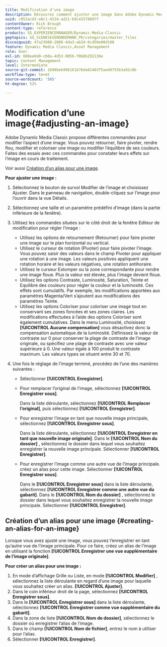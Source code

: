 ```yaml
---
title: Modification d’une image
description: Découvrez comment ajuster une image dans Adobe Dynamic Media Classic.
uuid: c052acd3-e8c1-4134-ad21-b9c41578097f
contentOwner: Rick Brough
content-type: reference
products: SG_EXPERIENCEMANAGER/Dynamic-Media-Classic
geptopics: SG_SCENESEVENONDEMAND_PK/categories/master_files
discoiquuid: 47a23980-2886-4da3-ab2d-6cd50e00d188
feature: Dynamic Media Classic,Asset Management
role: User
exl-id: 880ee6d0-cb0a-4d53-9056-f0b8b292136e
topic: Content Management
level: Intermediate
source-git-commit: 1b90beb99b161b76da81403f5aed9755b3a92c8b
workflow-type: tm+mt
source-wordcount: '565'
ht-degree: 52%

---
```


# Modification d’une image{#adjusting-an-image}

Adobe Dynamic Media Classic propose différentes commandes pour modifier l’aspect d’une image. Vous pouvez retourner, faire pivoter, rendre flou, modifier et coloriser une image ou modifier l’équilibre de ses couleurs. Faites des essais avec ces commandes pour constater leurs effets sur l’image en cours de traitement.

Voir aussi [Création d’un alias pour une image](adjusting-image.md#creating_an_alias_for_an_image).

**Pour ajuster une image :**

1. Sélectionnez le bouton de survol Modifier de l’image et choisissez Ajuster. Dans le panneau de navigation, double-cliquez sur l’image pour l’ouvrir dans la vue Détails.
1. Sélectionnez une taille et un paramètre prédéfini d’image (dans la partie inférieure de la fenêtre).
1. Utilisez les commandes situées sur le côté droit de la fenêtre Editeur de modification pour régler l’image :

   * Utilisez les options de retournement (Retourner) pour faire pivoter une image sur le plan horizontal ou vertical. 
   * Utilisez le curseur de rotation (Pivoter) pour faire pivoter l’image. Vous pouvez saisir des valeurs dans le champ Pivoter pour appliquer une rotation à une image. Les valeurs positives appliquent une rotation horaire et les valeurs négatives, une rotation antihoraire.
   * Utilisez le curseur Estomper ou la zone correspondante pour rendre une image floue. Plus la valeur est élevée, plus l’image devient floue.
   * Utilisez les options Contraste, Luminosité, Saturation, Teinte et Equilibre des couleurs pour régler la couleur et la luminosité. Ces effets sont cumulatifs. Par exemple, les modifications apportées aux paramètres Magenta/Vert s’ajoutent aux modifications des paramètres Teinte.
   * Utilisez les options Coloriser pour coloriser une image tout en conservant ses zones foncées et ses zones claires. Les modifications effectuées à l’aide des options Coloriser sont également cumulatives. Dans le menu Luminosité, choisissez **[!UICONTROL Aucune compensation]** vous désactivez donc la compensation automatique de la luminosité. Définissez la valeur de contraste sur 0 pour conserver la plage de contraste de l’image originale, ou spécifiez une plage de contraste avec une valeur supérieure à 0. Une valeur égale à 100 produit le contraste maximum. Les valeurs types se situent entre 30 et 70.

1. Une fois le réglage de l’image terminé, procédez de l’une des manières suivantes :

   * Sélectionner **[!UICONTROL Enregistrer]**.

   * Pour remplacer l’original de l’image, sélectionnez **[!UICONTROL Enregistrer sous]**.

     Dans la liste déroulante, sélectionnez **[!UICONTROL Remplacer l’original]**, puis sélectionnez **[!UICONTROL Enregistrer]**.

   * Pour enregistrer l’image en tant que nouvelle image principale, sélectionnez **[!UICONTROL Enregistrer sous]**.

     Dans la liste déroulante, sélectionnez **[!UICONTROL Enregistrer en tant que nouvelle image originale]**.
Dans le **[!UICONTROL Nom du dossier]** , sélectionnez le dossier dans lequel vous souhaitez enregistrer la nouvelle image principale.
Sélectionner **[!UICONTROL Enregistrer]**.

   * Pour enregistrer l’image comme une autre vue de l’image principale. créez un alias pour cette image. Sélectionner **[!UICONTROL Enregistrer sous]**.

     Dans le **[!UICONTROL Enregistrer sous]** dans la liste déroulante, sélectionnez **[!UICONTROL Enregistrer comme une autre vue du gabarit]**.
Dans le **[!UICONTROL Nom du dossier]** , sélectionnez le dossier dans lequel vous souhaitez enregistrer la nouvelle image principale.
Sélectionner **[!UICONTROL Enregistrer]**.

## Création d’un alias pour une image {#creating-an-alias-for-an-image}

Lorsque vous avez ajusté une image, vous pouvez l’enregistrer en tant qu’autre vue de l’image principale. Pour ce faire, créez un alias de l’image en utilisant la fonction **[!UICONTROL Enregistrer une vue supplémentaire de l’image originale]**.

**Pour créer un alias pour une image :**

1. En mode d’affichage Grille ou Liste, en mode **[!UICONTROL Modifier]** , sélectionnez la liste déroulante en regard d’une image pour laquelle vous souhaitez créer un alias. **[!UICONTROL Ajuster]**.
1. Dans le coin inférieur droit de la page, sélectionnez **[!UICONTROL Enregistrer sous]**.
1. Dans le **[!UICONTROL Enregistrer sous]** dans la liste déroulante, sélectionnez **[!UICONTROL Enregistrer comme vue supplémentaire du gabarit]**.
1. Dans la zone de liste **[!UICONTROL Nom de dossier]**, sélectionnez le dossier où enregistrer l’alias de l’image.
1. Dans le champ **[!UICONTROL Nom de fichier]**, entrez le nom à utiliser pour l’alias.
1. Sélectionner **[!UICONTROL Enregistrer]**.

